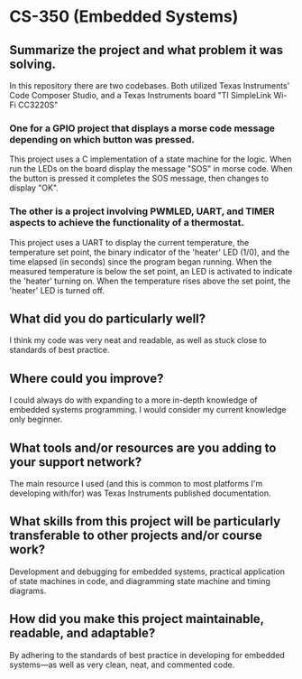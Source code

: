 # CS-350 (Embedded Systems)

## Summarize the project and what problem it was solving.
In this repository there are two codebases. Both utilized Texas Instruments' Code Composer Studio, and a Texas Instruments board "TI SimpleLink Wi-Fi CC3220S"

### One for a GPIO project that displays a morse code message depending on which button was pressed.
This project uses a C implementation of a state machine for the logic. When run the LEDs on the board display the message "SOS" in morse code. When the button is pressed it completes the SOS message, then changes to display "OK". 

### The other is a project involving PWMLED, UART, and TIMER aspects to achieve the functionality of a thermostat. 
This project uses a UART to display the current temperature, the temperature set point, the binary indicator of the 'heater' LED (1/0), and the time elapsed (in seconds) since the program began running. When the measured temperature is below the set point, an LED is activated to indicate the 'heater' turning on. When the temperature rises above the set point, the 'heater' LED is turned off.

## What did you do particularly well?
I think my code was very neat and readable, as well as stuck close to standards of best practice.

## Where could you improve?
I could always do with expanding to a more in-depth knowledge of embedded systems programming. I would consider my current knowledge only beginner.

## What tools and/or resources are you adding to your support network?
The main resource I used (and this is common to most platforms I'm developing with/for) was Texas Instruments published documentation. 

## What skills from this project will be particularly transferable to other projects and/or course work?
Development and debugging for embedded systems, practical application of state machines in code, and diagramming state machine and timing diagrams. 

## How did you make this project maintainable, readable, and adaptable?
By adhering to the standards of best practice in developing for embedded systems—as well as very clean, neat, and commented code.
